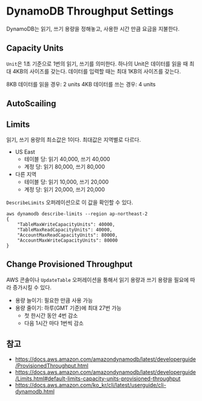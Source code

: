 # DynamoDB Throughput Settings

DynamoDB는 읽기, 쓰기 용량을 정해놓고, 사용한 시간 만큼 요금을 지불한다.

## Capacity Units

`Unit`은 1초 기준으로 1번의 읽기, 쓰기를 의미한다. 하나의 Unit은 데이터를 읽을 때 최대 4KB의 사이즈를 갖는다. 데이터를 입력할 때는 최대 1KB의 사이즈를 갖는다.

8KB 데이터를 읽을 경우: 2 units
4KB 데이터를 쓰는 경우: 4 units

## AutoScailing



## Limits

읽기, 쓰기 용량의 최소값은 1이다. 최대값은 지역별로 다르다.

- US East
  - 테이블 당: 읽기 40,000, 쓰기 40,000
  - 계정 당: 읽기 80,000, 쓰기 80,000
- 다른 지역
  - 테이블 당: 읽기 10,000, 쓰기 20,000
  - 계정 당: 읽기 20,000, 쓰기 20,000

`DescribeLimits` 오퍼레이션으로 이 값을 확인할 수 있다.

    aws dynamodb describe-limits --region ap-northeast-2
    {
        "TableMaxWriteCapacityUnits": 40000,
        "TableMaxReadCapacityUnits": 40000,
        "AccountMaxReadCapacityUnits": 80000,
        "AccountMaxWriteCapacityUnits": 80000
    }

## Change Provisioned Throughput

AWS 콘솔이나 `UpdateTable` 오퍼레이션을 통해서 읽기 용량과 쓰기 용량을 필요에 따라 증가시킬 수 있다.

- 용량 늘이기: 필요한 만큼 사용 가능
- 용량 줄이기: 하루(GMT 기준)에 최대 27번 가능
  - 첫 한시간 동안 4번 감소
  - 다음 1시간 마다 1번씩 감소

## 참고

- <https://docs.aws.amazon.com/amazondynamodb/latest/developerguide/ProvisionedThroughput.html>
- <https://docs.aws.amazon.com/amazondynamodb/latest/developerguide/Limits.html#default-limits-capacity-units-provisioned-throughput>
- <https://docs.aws.amazon.com/ko_kr/cli/latest/userguide/cli-dynamodb.html>